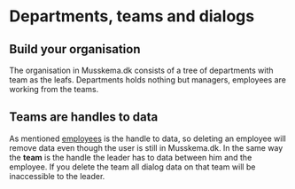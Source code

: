 # Departments, teams and dialogs

## Build your organisation

The organisation in Musskema.dk consists of a tree of departments with team as the leafs. Departments holds nothing but managers, employees are working from the teams.

## Teams are handles to data

As mentioned [employees](#users-and-employees) is the handle to data, so deleting an employee will remove data even though the user is still in Musskema.dk. In the same way the **team** is the handle the leader has to data between him and the employee. If you delete the team all dialog data on that team will be inaccessible to the leader.
